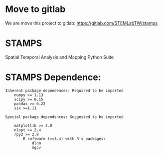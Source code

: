 # Move to gitlab
We are move this project to gitlab: 
https://gitlab.com/STEMLabTW/stamps

# STAMPS
Spatial Temporal Analysis and Mapping Python Suite

# STAMPS Dependence:
    Inherent package dependences: Required to be imported
        numpy >= 1.13
        scipy >= 0.15
        pandas >= 0.22
        six >=1.11

    Special package dependences: Suggested to be imported

        matplotlib >= 2.0
        nlopt >= 2.4
        rpy2 >= 2.8
            R software (>=3.4) with R's packages:
                dlnm
                mgcv
